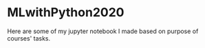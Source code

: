 # MLwithPython2020

Here are some of my jupyter notebook I made based on purpose of courses' tasks.
